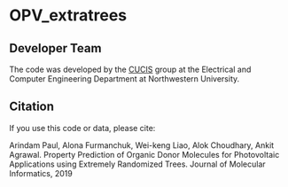 # OPV_extratrees



## Developer Team

The code was developed by the <a href="http://cucis.ece.northwestern.edu/">CUCIS</a> group at the Electrical and Computer Engineering Department at Northwestern University. 


## Citation

If you use this code or data, please cite:

Arindam Paul, Alona Furmanchuk, Wei-keng Liao, Alok Choudhary, Ankit Agrawal. Property Prediction of Organic Donor Molecules for Photovoltaic Applications using Extremely Randomized Trees. Journal of Molecular Informatics, 2019
